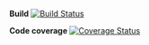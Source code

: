 **Build**
[![Build Status](https://travis-ci.org/JestonBlu/DataScience.svg?branch=master)](https://travis-ci.org/JestonBlu/DataScience)

**Code coverage**
[![Coverage Status](https://coveralls.io/repos/github/JestonBlu/DataScience/badge.svg?branch=master)](https://coveralls.io/github/JestonBlu/DataScience?branch=master)
